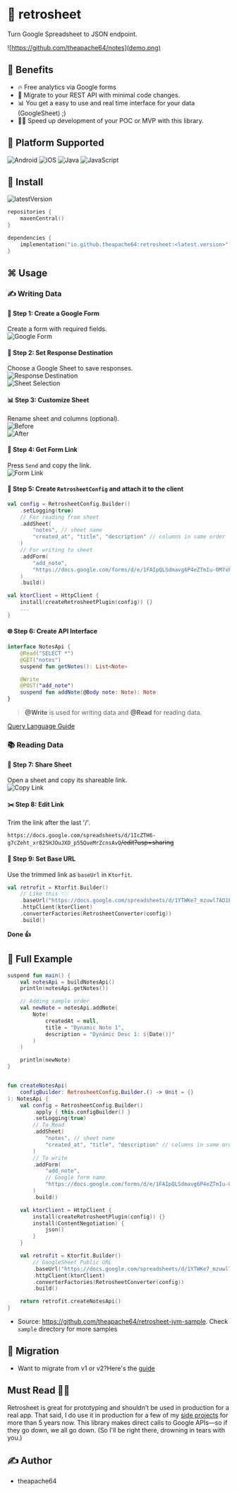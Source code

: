 # 📝 retrosheet
Turn Google Spreadsheet to JSON endpoint.

![https://github.com/theapache64/notes](demo.png)

## 🤝 Benefits

- 🔥 Free analytics via Google forms 
- 🔄 Migrate to your REST API with minimal code changes.
- 📊 You get a easy to use and real time interface for your data (GoogleSheet) ;)
- 🏃‍♂️ Speed up development of your POC or MVP with this library.


## 🚀 Platform Supported

![Android](https://img.shields.io/badge/Android-3DDC84?style=for-the-badge&logo=android&logoColor=white) ![iOS](https://img.shields.io/badge/iOS-000000?style=for-the-badge&logo=ios&logoColor=white) ![Java](https://img.shields.io/badge/java-%23ED8B00.svg?style=for-the-badge&logo=openjdk&logoColor=white) ![JavaScript](https://img.shields.io/badge/javascript-%23323330.svg?style=for-the-badge&logo=javascript&logoColor=%23F7DF1E)


## 🤝 Install

![latestVersion](https://img.shields.io/github/v/release/theapache64/retrosheet)

```kotlin
repositories {
    mavenCentral()
}

dependencies {
    implementation("io.github.theapache64:retrosheet:<latest.version>")
}
```

## ⌘️ Usage

### ✍️ Writing Data

#### 📝 Step 1: Create a Google Form
Create a form with required fields.  
![Google Form](https://i.imgur.com/9PeK2EQ.png)

#### 🎯 Step 2: Set Response Destination
Choose a Google Sheet to save responses.  
![Response Destination](https://i.imgur.com/fIzWiN5.png)  
![Sheet Selection](https://i.imgur.com/7ASAB55.png)

#### 📊 Step 3: Customize Sheet
Rename sheet and columns (optional).  
![Before](https://i.imgur.com/keT8P1o.png)  
![After](https://i.imgur.com/N6xfuZK.png)

#### 🔗 Step 4: Get Form Link
Press `Send` and copy the link.  
![Form Link](https://i.imgur.com/veATAn5.png)

#### 🔧 Step 5: Create `RetrosheetConfig` and attach it to the client
```kotlin
val config = RetrosheetConfig.Builder()
    .setLogging(true)
    // For reading from sheet
    .addSheet(
        "notes", // sheet name
        "created_at", "title", "description" // columns in same order
    )
    // For writing to sheet
    .addForm(
        "add_note",
        "https://docs.google.com/forms/d/e/1FAIpQLSdmavg6P4eZTmIu-0M7xF_z-qDCHdpGebX8MGL43HSGAXcd3w/viewform?usp=sf_link" // form link
    )
    .build()

val ktorClient = HttpClient {
    install(createRetrosheetPlugin(config)) {}
    ...
}
```

#### 🌐 Step 6: Create API Interface
```kotlin
interface NotesApi {
    @Read("SELECT *")
    @GET("notes")
    suspend fun getNotes(): List<Note>

    @Write
    @POST("add_note")
    suspend fun addNote(@Body note: Note): Note
}
```

> **@Write** is used for writing data and **@Read** for reading data.

[Query Language Guide](https://developers.google.com/chart/interactive/docs/querylanguage)

### 📚 Reading Data

#### 🔄 Step 7: Share Sheet
Open a sheet and copy its shareable link.  
![Copy Link](https://i.imgur.com/MNYD7mg.png)

#### ✂️ Step 8: Edit Link
Trim the link after the last '/'.

`https://docs.google.com/spreadsheets/d/1IcZTH6-g7cZeht_xr82SHJOuJXD_p55QueMrZcnsAvQ`~~/edit?usp=sharing~~

#### 🔗 Step 9: Set Base URL
Use the trimmed link as `baseUrl` in `Ktorfit`.

```kotlin
val retrofit = Ktorfit.Builder()
    // Like this 👇🏼
    .baseUrl("https://docs.google.com/spreadsheets/d/1YTWKe7_mzuwl7AO1Es1aCtj5S9buh3vKauKCMjx1j_M/")
    .httpClient(ktorClient)
    .converterFactories(RetrosheetConverter(config))
    .build()
```

**Done 👍**

## 🌠 Full Example

```kotlin
suspend fun main() {
    val notesApi = buildNotesApi()
    println(notesApi.getNotes())

    // Adding sample order
    val newNote = notesApi.addNote(
        Note(
            createdAt = null,
            title = "Dynamic Note 1",
            description = "Dynámic Desc 1: ${Date()}"
        )
    )

    println(newNote)
}


fun createNotesApi(
    configBuilder: RetrosheetConfig.Builder.() -> Unit = {}
): NotesApi {
    val config = RetrosheetConfig.Builder()
        .apply { this.configBuilder() }
        .setLogging(true)
        // To Read
        .addSheet(
            "notes", // sheet name
            "created_at", "title", "description" // columns in same order
        )
        // To write
        .addForm(
            "add_note",
            // Google form name
            "https://docs.google.com/forms/d/e/1FAIpQLSdmavg6P4eZTmIu-0M7xF_z-qDCHdpGebX8MGL43HSGAXcd3w/viewform?usp=sf_link"
        )
        .build()

    val ktorClient = HttpClient {
        install(createRetrosheetPlugin(config)) {}
        install(ContentNegotiation) {
            json()
        }
    }

    val retrofit = Ktorfit.Builder()
        // GoogleSheet Public URL
        .baseUrl("https://docs.google.com/spreadsheets/d/1YTWKe7_mzuwl7AO1Es1aCtj5S9buh3vKauKCMjx1j_M/")
        .httpClient(ktorClient)
        .converterFactories(RetrosheetConverter(config))
        .build()

    return retrofit.createNotesApi()
}
```
- Source: https://github.com/theapache64/retrosheet-jvm-sample. Check `sample` directory for more samples

## 🔄 Migration
- Want to migrate from v1 or v2?Here's the [guide](https://github.com/theapache64/retrosheet/blob/master/MIGRATION.md)

## Must Read ✋🏼
Retrosheet is great for prototyping and shouldn’t be used in production for a real app. That said, I do use it in production for a few of my [side projects](https://github.com/theapache64/stackzy) for more than 5 years now. This library makes direct calls to Google APIs—so if they go down, we all go down. (So I'll be right there, drowning in tears with you.)

## ✍️ Author
- theapache64  

